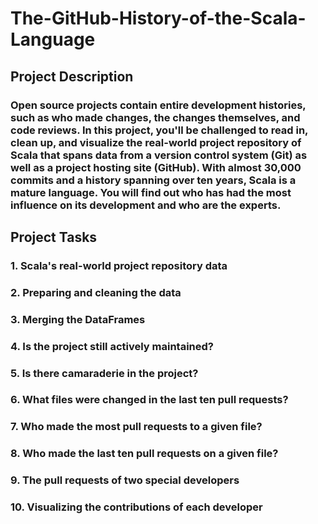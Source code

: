 # The-GitHub-History-of-the-Scala-Language

## Project Description 
### Open source projects contain entire development histories, such as who made changes, the changes themselves, and code reviews. In this project, you'll be challenged to read in, clean up, and visualize the real-world project repository of Scala that spans data from a version control system (Git) as well as a project hosting site (GitHub). With almost 30,000 commits and a history spanning over ten years, Scala is a mature language. You will find out who has had the most influence on its development and who are the experts.

## Project Tasks

### 1. Scala's real-world project repository data
### 2. Preparing and cleaning the data
### 3. Merging the DataFrames
### 4. Is the project still actively maintained?
### 5. Is there camaraderie in the project?
### 6. What files were changed in the last ten pull requests?
### 7. Who made the most pull requests to a given file?
### 8. Who made the last ten pull requests on a given file?
### 9. The pull requests of two special developers
### 10. Visualizing the contributions of each developer
